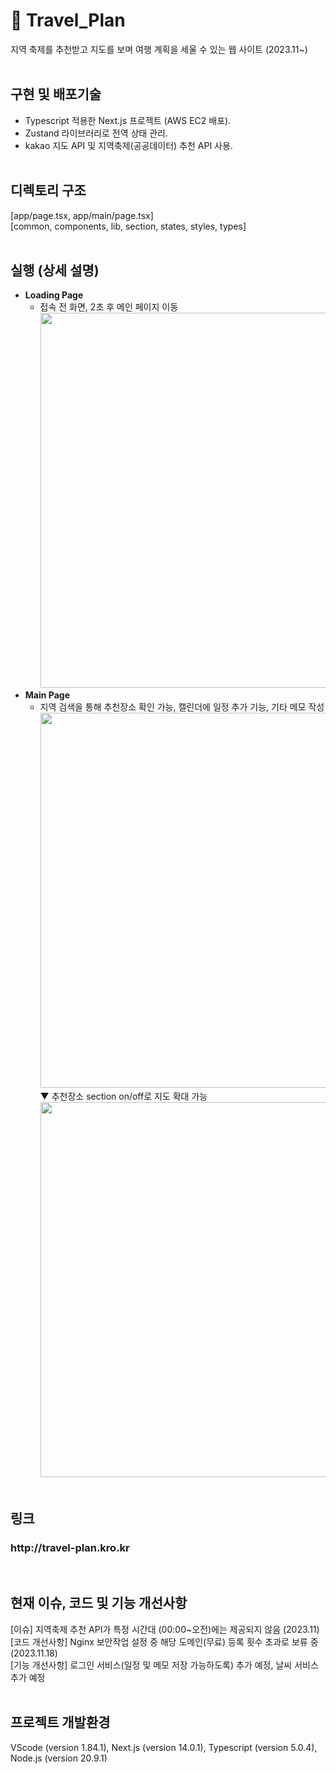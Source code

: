 # 🛫 Travel_Plan
지역 축제를 추천받고 지도를 보며 여행 계획을 세울 수 있는 웹 사이트 (2023.11~)
<br/><br/>
## 구현 및 배포기술
- Typescript 적용한 Next.js 프로젝트 (AWS EC2 배포).
- Zustand 라이브러리로 전역 상태 관리.
- kakao 지도 API 및 지역축제(공공데이터) 추천 API 사용.
<br/><br/>
## 디렉토리 구조
[app/page.tsx, app/main/page.tsx] <br/>
[common, components, lib, section, states, styles, types]
<br/><br/>
## 실행 (상세 설명)

- **Loading Page** <br/>
  - 접속 전 화면, 2초 후 메인 페이지 이동 <br/>
    <image src="https://github.com/kylee31/travel_plan/assets/106156087/b1f9f862-0886-46ab-9000-4576098ec558.png" width="600"/>
- **Main Page** <br/>
  - 지역 검색을 통해 추천장소 확인 가능, 캘린더에 일정 추가 기능, 기타 메모 작성<br/>
    <image src="https://github.com/kylee31/travel_plan/assets/106156087/1cae1185-e517-4e48-8ee2-45d8add6ee31.png" width="600">
    <br/>▼ 추천장소 section on/off로 지도 확대 가능<br>
    <image src="https://github.com/kylee31/travel_plan/assets/106156087/c5cbf04d-4654-48c3-a4dd-a8fc38f20659.png" width="600">
<br/><br/>
## 링크
<h3>http://travel-plan.kro.kr</h3>
<br/>

## 현재 이슈, 코드 및 기능 개선사항
[이슈] 지역축제 추천 API가 특정 시간대 (00:00~오전)에는 제공되지 않음 (2023.11) <br/>
[코드 개선사항] Nginx 보안작업 설정 중 해당 도메인(무료) 등록 횟수 초과로 보류 중 (2023.11.18) <br/>
[기능 개선사항] 로그인 서비스(일정 및 메모 저장 가능하도록) 추가 예정, 날씨 서비스 추가 예정
<br/><br/>
## 프로젝트 개발환경
VScode (version 1.84.1), Next.js (version 14.0.1), Typescript (version 5.0.4), Node.js (version 20.9.1)
